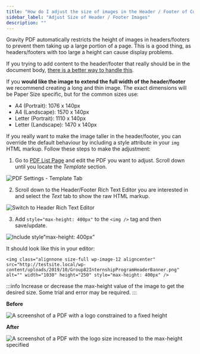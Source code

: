 ```yaml
---
title: "How do I adjust the size of images in the Header / Footer of Core and Universal templates?"
sidebar_label: "Adjust Size of Header / Footer Images"
description: ""
---
```


Gravity PDF automatically restricts the height of images in headers/footers to prevent them taking up a large portion of a page. This is a good thing, as headers/footers with too large a height can cause display problems.

If you trying to add content to the header/footer that really should be in the document body, [there is a better way to handle this](add-custom-content.md).

If you **would like the image to extend the full width of the header/footer** we recommend creating a long and thin image. The exact dimensions will be Paper Size specific, but for the common sizes use:

* A4 (Portrait): 1076 x 140px
* A4 (Landscape): 1570 x 140px
* Letter (Portrait): 1110 x 140px
* Letter (Landscape): 1470 x 140px

If you really want to make the image taller in the header/footer, you can override the default behaviour by including a style attribute in your `img` HTML markup. Follow these steps to make the adjustment:

1. Go to [PDF List Page](managing-pdfs.md) and edit the PDF you want to adjust. Scroll down until you locate the _Template_ section.

![PDF Settings - Template Tab](https://resources.gravitypdf.com/uploads/2021/04/v6-GPDF-Template-Tab.png)

2. Scroll down to the Header/Footer Rich Text Editor you are interested in and select the _Text_ tab to show the raw HTML markup.

![Switch to Header Rich Text Editor](https://resources.gravitypdf.com/uploads/2022/03/v6.2-Header-Switch-to-Text-Editor.png)
 
3. Add `style="max-height: 400px"` to the `<img />` tag and then save/update.

![Include style”max-height: 400px”](https://resources.gravitypdf.com/uploads/2022/03/v6.2-Header-Style.png)

It should look like this in your editor:
```
<img class="alignnone size-full wp-image-12 aligncenter" src="http://testsite.local/wp-content/uploads/2019/10/Group82InternshipProgramHeaderBanner.png" alt="" width="1030" height="250" style="max-height: 400px" />
```

:::info
Increase or decrease the max-height value of the image to get the desired size. Some trial and error may be required.
:::

**Before**

![A screenshot of a PDF with a logo constrained to a fixed height](https://resources.gravitypdf.com/uploads/2021/04/v6-Header-Sample-Before.png)

**After**

![A screenshot of a PDF with the logo size increased to the max-height specified](https://resources.gravitypdf.com/uploads/2021/04/v6-Header-Sample-After.png)
